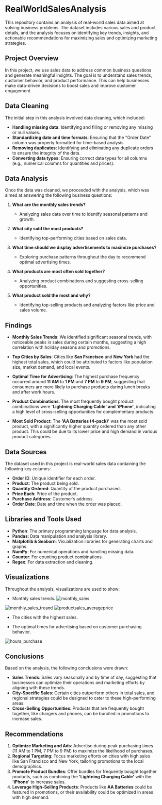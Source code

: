 # RealWorldSalesAnalysis

This repository contains an analysis of real-world sales data aimed at solving business problems. The dataset includes various sales and product details, and the analysis focuses on identifying key trends, insights, and actionable recommendations for maximizing sales and optimizing marketing strategies.

## Project Overview

In this project, we use sales data to address common business questions and generate meaningful insights. The goal is to understand sales trends, customer behavior, and product performance. This can help businesses make data-driven decisions to boost sales and improve customer engagement.

## Data Cleaning

The initial step in this analysis involved data cleaning, which included:
- **Handling missing data**: Identifying and filling or removing any missing or null values.
- **Standardizing date and time formats**: Ensuring that the "Order Date" column was properly formatted for time-based analysis.
- **Removing duplicates**: Identifying and eliminating any duplicate orders to ensure the integrity of the data.
- **Converting data types**: Ensuring correct data types for all columns (e.g., numerical columns for quantities and prices).

## Data Analysis

Once the data was cleaned, we proceeded with the analysis, which was aimed at answering the following business questions:

1. **What are the monthly sales trends?**
   - Analyzing sales data over time to identify seasonal patterns and growth.
   
2. **What city sold the most products?**
   - Identifying top-performing cities based on sales data.
   
3. **What time should we display advertisements to maximize purchases?**
   - Exploring purchase patterns throughout the day to recommend optimal advertising times.
   
4. **What products are most often sold together?**
   - Analyzing product combinations and suggesting cross-selling opportunities.
   
5. **What product sold the most and why?**
   - Identifying top-selling products and analyzing factors like price and sales volume.

## Findings

- **Monthly Sales Trends**: We identified significant seasonal trends, with noticeable peaks in sales during certain months, suggesting a high correlation with holiday seasons and promotions.
  
- **Top Cities by Sales**: Cities like **San Francisco** and **New York** had the highest total sales, which could be attributed to factors like population size, market demand, and local events.

- **Optimal Time for Advertising**: The highest purchase frequency occurred around **11 AM** to **1 PM** and **7 PM** to **9 PM**, suggesting that consumers are more likely to purchase products during lunch breaks and after work hours.

- **Product Combinations**: The most frequently bought product combinations were **'Lightning Charging Cable' and 'iPhone'**, indicating a high level of cross-selling opportunities for complementary products.

- **Most Sold Product**: The **'AA Batteries (4-pack)'** was the most sold product, with a significantly higher quantity ordered than any other product. This could be due to its lower price and high demand in various product categories.


## Data Sources

The dataset used in this project is real-world sales data containing the following key columns:
- **Order ID**: Unique identifier for each order.
- **Product**: The product being sold.
- **Quantity Ordered**: Quantity of the product purchased.
- **Price Each**: Price of the product.
- **Purchase Address**: Customer’s address.
- **Order Date**: Date and time when the order was placed.

## Libraries and Tools Used

- **Python**: The primary programming language for data analysis.
- **Pandas**: Data manipulation and analysis library.
- **Matplotlib & Seaborn**: Visualization libraries for generating charts and graphs.
- **NumPy**: For numerical operations and handling missing data.
- **Counter**: For counting product combinations.
- **Regex**: For data extraction and cleaning.



## Visualizations

Throughout the analysis, visualizations are used to show:
- Monthly sales trends.
![monthly_sales](https://github.com/user-attachments/assets/d2793808-2e01-4280-aac2-e277549c10b2)

![monthly_sales_treand](https://github.com/user-attachments/assets/9dceb19b-0d7a-474b-86c2-8448be29f29c)
![productsales_averageprice](https://github.com/user-attachments/assets/77a8d4e2-027e-4bad-aba9-271c29b81502)


- The cities with the highest sales.


- The optimal times for advertising based on customer purchasing behavior.

![hours_purchase](https://github.com/user-attachments/assets/bf0e6eaf-6fc7-4b9c-9c4e-cc514409dd5d)



## Conclusions

Based on the analysis, the following conclusions were drawn:
- **Sales Trends**: Sales vary seasonally and by time of day, suggesting that businesses can optimize their operations and marketing efforts by aligning with these trends.
- **City-Specific Sales**: Certain cities outperform others in total sales, and regional strategies could be designed to cater to these high-performing areas.
- **Cross-Selling Opportunities**: Products that are frequently bought together, like chargers and phones, can be bundled in promotions to increase sales.

## Recommendations

1. **Optimize Marketing and Ads**: Advertise during peak purchasing times (11 AM to 1 PM, 7 PM to 9 PM) to maximize the likelihood of purchases.
2. **Regional Targeting**: Focus marketing efforts on cities with high sales like San Francisco and New York, tailoring promotions to the local demographics.
3. **Promote Product Bundles**: Offer bundles for frequently bought together products, such as combining the **'Lightning Charging Cable'** with the **'iPhone'** to increase sales.
4. **Leverage High-Selling Products**: Products like **AA Batteries** could be featured in promotions, or their availability could be optimized in areas with high demand.
